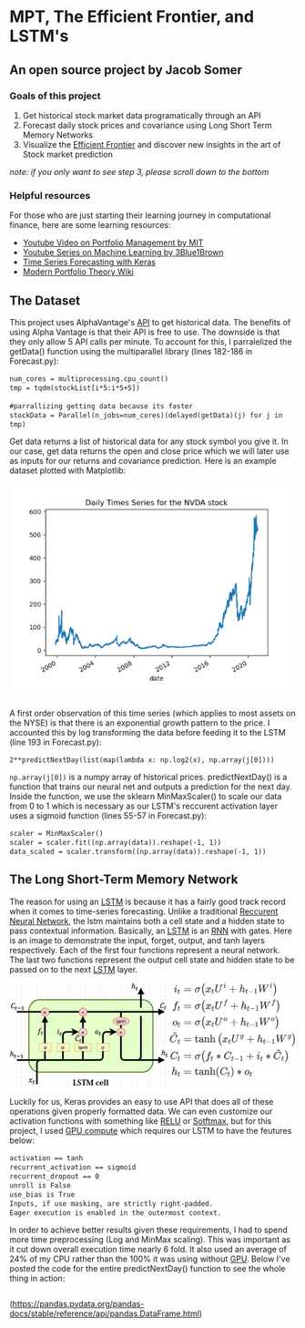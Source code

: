 # MPT, The Efficient Frontier, and LSTM's
## An open source project by Jacob Somer
### Goals of this project
1. Get historical stock market data programatically through an API
2. Forecast daily stock prices and covariance using Long Short Term Memory Networks
3. Visualize the [Efficient Frontier](https://en.wikipedia.org/wiki/Efficient_frontier) and discover new insights in the art of Stock market prediction

*note: if you only want to see step 3, please scroll down to the bottom*

### Helpful resources
For those who are just starting their learning journey in computational finance, here are some learning resources:

* [Youtube Video on Portfolio Management by MIT](https://www.youtube.com/watch?v=8TJQhQ2GZ0Y) 
* [Youtube Series on Machine Learning by 3Blue1Brown](https://www.youtube.com/playlist?list=PLZHQObOWTQDNU6R1_67000Dx_ZCJB-3pi) 
* [Time Series Forecasting with Keras](https://keras.io/examples/timeseries/timeseries_weather_forecasting/) 
* [Modern Portfolio Theory Wiki](https://en.wikipedia.org/wiki/Modern_portfolio_theory) 


## The Dataset

This project uses AlphaVantage's [API](https://www.alphavantage.co/documentation/) to get historical data. The benefits of using Alpha Vantage is that their API is free to use. The downside is that they only allow 5 API calls per minute. To account for this, I parralelized the getData() function using the multiparallel library (lines 182-186 in Forecast.py):
```
num_cores = multiprocessing.cpu_count()
tmp = tqdm(stockList[i*5:i*5+5])

#parrallizing getting data because its faster
stockData = Parallel(n_jobs=num_cores)(delayed(getData)(j) for j in tmp)
``` 
Get data returns a list of historical data for any stock symbol you give it. In our case, get data returns the open and close price which we will later use as inputs for our returns and covariance prediction. Here is an example dataset plotted with Matplotlib:

![](NVDA_Daily.png)

A first order observation of this time series (which applies to most assets on the NYSE) is that there is an exponential growth pattern to the price. I accounted this by log transforming the data before feeding it to the LSTM (line 193 in Forecast.py):
```
2**predictNextDay(list(map(lambda x: np.log2(x), np.array(j[0])))
```

`np.array(j[0])` is a numpy array of historical prices. predictNextDay() is a function that trains our neural net and outputs a prediction for the next day. Inside the function, we use the sklearn MinMaxScaler() to scale our data from 0 to 1 which is necessary as our LSTM's reccurent activation layer uses a sigmoid function (lines 55-57 in Forecast.py):
```
scaler = MinMaxScaler()
scaler = scaler.fit((np.array(data)).reshape(-1, 1))
data_scaled = scaler.transform((np.array(data)).reshape(-1, 1))
```

## The Long Short-Term Memory Network

The reason for using an [LSTM](https://colah.github.io/posts/2015-08-Understanding-LSTMs/) is because it has a fairly good track record when it comes to time-series forecasting. Unlike a traditional [Reccurent Neural Network](https://colah.github.io/posts/2015-08-Understanding-LSTMs/), the lstm maintains both a cell state and a hidden state to pass contextual information. Basically, an [LSTM](https://colah.github.io/posts/2015-08-Understanding-LSTMs/) is an [RNN](https://colah.github.io/posts/2015-08-Understanding-LSTMs/) with gates. Here is an image to demonstrate the input, forget, output, and tanh layers respectively. Each of the first four functions represent a neural network. The last two functions represent the output cell state and hidden state to be passed on to the next [LSTM](https://colah.github.io/posts/2015-08-Understanding-LSTMs/) layer. 

![](Structure-of-the-LSTM-cell-and-equations-that-describe-the-gates-of-an-LSTM-cell.jpg)

Luckily for us, Keras provides an easy to use API that does all of these operations given properly formatted data. We can even customize our activation functions with something like [RELU](https://www.google.com/search?q=relu&oq=relu&aqs=chrome.0.69i59j0i433i457j0i433l5j0.727j0j7&sourceid=chrome&ie=UTF-8) or [Sotftmax](https://en.wikipedia.org/wiki/Softmax_function), but for this project, I used [GPU compute](https://developer.nvidia.com/CUDNN) which requires our LSTM to have the feutures below: 
```
activation == tanh
recurrent_activation == sigmoid
recurrent_dropout == 0
unroll is False
use_bias is True
Inputs, if use masking, are strictly right-padded.
Eager execution is enabled in the outermost context.
```
In order to achieve better results given these requirements, I had to spend more time preprocessing (Log and MinMax scaling). This was important as it cut down overall execution time nearly 6 fold. It also used an average of 24% of my CPU rather than the 100% it was using without [GPU](https://developer.nvidia.com/CUDNN). Below I've posted the code for the entire predictNextDay() function to see the whole thing in action:
```

``` 


(https://pandas.pydata.org/pandas-docs/stable/reference/api/pandas.DataFrame.html) 
